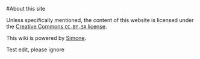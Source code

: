 #About this site

Unless specifically mentioned, the content of this website is licensed under the [Creative Commons ```CC-BY-SA``` license](http://creativecommons.org/licenses/by-sa/3.0/).

This wiki is powered by [Simone](https://github.com/Kloadut/Simone).

Test edit, please ignore
